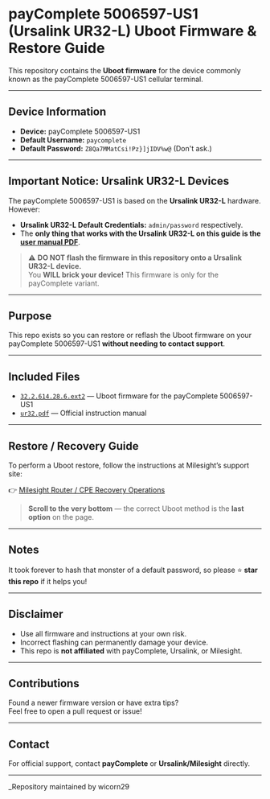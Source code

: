 # payComplete 5006597-US1 (Ursalink UR32-L) Uboot Firmware & Restore Guide

This repository contains the **Uboot firmware** for the device commonly known as the payComplete 5006597-US1 cellular terminal.

---

## Device Information

- **Device:** payComplete 5006597-US1
- **Default Username:** `paycomplete`
- **Default Password:** `Z8Qa7MMatCsi!Pz}]jIDV%w@` (Don't ask.)

---

## Important Notice: Ursalink UR32-L Devices

The payComplete 5006597-US1 is based on the **Ursalink UR32-L** hardware. However:

- **Ursalink UR32-L Default Credentials:** `admin/password` respectively.
- The **only thing that works with the Ursalink UR32-L on this guide is the [user manual PDF](./ur32.pdf)**.

> ⚠️ **DO NOT flash the firmware in this repository onto a Ursalink UR32-L device.**  
> You **WILL brick your device!** This firmware is only for the payComplete variant.

---

## Purpose

This repo exists so you can restore or reflash the Uboot firmware on your payComplete 5006597-US1 **without needing to contact support**.

---

## Included Files

- [`32.2.614.28.6.ext2`](./32.2.614.28.6.ext2) — Uboot firmware for the payComplete 5006597-US1
- [`ur32.pdf`](./ur32.pdf) — Official instruction manual

---

## Restore / Recovery Guide

To perform a Uboot restore, follow the instructions at Milesight’s support site:

👉 [Milesight Router / CPE Recovery Operations](https://support.milesight-iot.com/support/solutions/articles/73000607103-milesight-router-cpe-recovery-operations)

> **Scroll to the very bottom** — the correct Uboot method is the **last option** on the page.

---

## Notes

It took forever to hash that monster of a default password, so please ⭐ **star this repo** if it helps you!

---

## Disclaimer

- Use all firmware and instructions at your own risk.
- Incorrect flashing can permanently damage your device.
- This repo is **not affiliated** with payComplete, Ursalink, or Milesight.

---

## Contributions

Found a newer firmware version or have extra tips?  
Feel free to open a pull request or issue!

---

## Contact

For official support, contact **payComplete** or **Ursalink/Milesight** directly.

---

_Repository maintained by wicorn29
